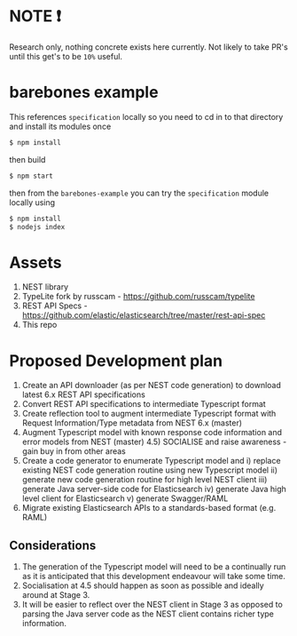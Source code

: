 # NOTE :exclamation:

Research only, nothing concrete exists here currently. Not likely to take PR's until this get's to be `10%` useful.

# barebones example

This references `specification` locally so you need to cd in to that directory and install its modules once

```bash
$ npm install
```
then build
```bash
$ npm start
```

then from the `barebones-example` you can try the `specification` module locally using

```bash
$ npm install
$ nodejs index
```

# Assets

1) NEST library
2) TypeLite fork by russcam - https://github.com/russcam/typelite
3) REST API Specs - https://github.com/elastic/elasticsearch/tree/master/rest-api-spec
4) This repo

# Proposed Development plan

1) Create an API downloader (as per NEST code generation) to download latest 6.x REST API specifications
2) Convert REST API specifications to intermediate Typescript format
3) Create reflection tool to augment intermediate Typescript format with Request Information/Type metadata from NEST 6.x (master)
4) Augment Typescript model with known response code information and error models from NEST (master)
4.5) SOCIALISE and raise awareness - gain buy in from other areas
5) Create a code generator to enumerate Typescript model and 
	i) replace existing NEST code generation routine using new Typescript model
	ii) generate new code generation routine for high level NEST client
	iii) generate Java server-side code for Elasticsearch
	iv) generate Java high level client for Elasticsearch
	v) generate Swagger/RAML
6) Migrate existing Elasticsearch APIs to a standards-based format (e.g. RAML)

## Considerations

1) The generation of the Typescript model will need to be a continually run as it is anticipated that this development endeavour will take some time.
2) Socialisation at 4.5 should happen as soon as possible and ideally around at Stage 3.
3) It will be easier to reflect over the NEST client in Stage 3 as opposed to parsing the Java server code as the NEST client contains richer type information.